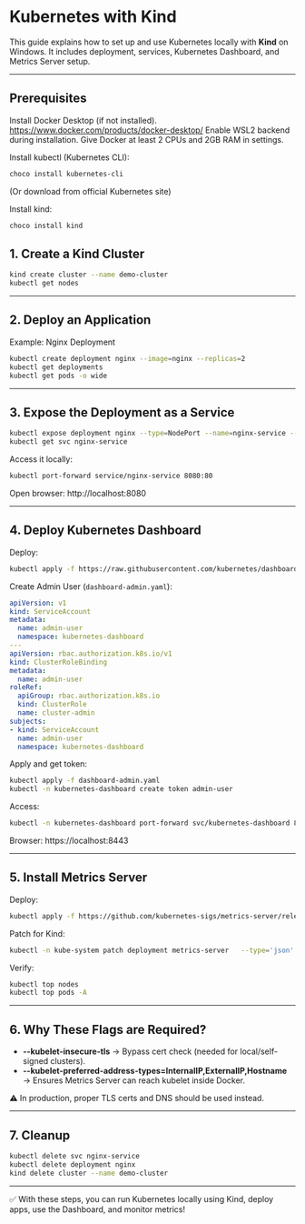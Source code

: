 # Kubernetes with Kind 

This guide explains how to set up and use Kubernetes locally with **Kind** on Windows. 
It includes deployment, services, Kubernetes Dashboard, and Metrics Server setup.

---
## Prerequisites
Install Docker Desktop (if not installed). https://www.docker.com/products/docker-desktop/
Enable WSL2 backend during installation.
Give Docker at least 2 CPUs and 2GB RAM in settings.

Install kubectl (Kubernetes CLI): 
```bash
choco install kubernetes-cli
```
(Or download from official Kubernetes site)

Install kind:
```bash
choco install kind
```


## 1. Create a Kind Cluster
```bash
kind create cluster --name demo-cluster
kubectl get nodes
```

---

## 2. Deploy an Application
Example: Nginx Deployment
```bash
kubectl create deployment nginx --image=nginx --replicas=2
kubectl get deployments
kubectl get pods -o wide
```

---

## 3. Expose the Deployment as a Service
```bash
kubectl expose deployment nginx --type=NodePort --name=nginx-service --port=80
kubectl get svc nginx-service
```

Access it locally:
```bash
kubectl port-forward service/nginx-service 8080:80
```
Open browser: http://localhost:8080

---

## 4. Deploy Kubernetes Dashboard
Deploy:
```bash
kubectl apply -f https://raw.githubusercontent.com/kubernetes/dashboard/v2.7.0/aio/deploy/recommended.yaml
```

Create Admin User (`dashboard-admin.yaml`):
```yaml
apiVersion: v1
kind: ServiceAccount
metadata:
  name: admin-user
  namespace: kubernetes-dashboard
---
apiVersion: rbac.authorization.k8s.io/v1
kind: ClusterRoleBinding
metadata:
  name: admin-user
roleRef:
  apiGroup: rbac.authorization.k8s.io
  kind: ClusterRole
  name: cluster-admin
subjects:
- kind: ServiceAccount
  name: admin-user
  namespace: kubernetes-dashboard
```

Apply and get token:
```bash
kubectl apply -f dashboard-admin.yaml
kubectl -n kubernetes-dashboard create token admin-user
```

Access:
```bash
kubectl -n kubernetes-dashboard port-forward svc/kubernetes-dashboard 8443:443
```
Browser: https://localhost:8443

---

## 5. Install Metrics Server
Deploy:
```bash
kubectl apply -f https://github.com/kubernetes-sigs/metrics-server/releases/latest/download/components.yaml
```

Patch for Kind:
```bash
kubectl -n kube-system patch deployment metrics-server   --type='json'   -p='[{"op":"add","path":"/spec/template/spec/containers/0/args","value":["--kubelet-insecure-tls","--kubelet-preferred-address-types=InternalIP,ExternalIP,Hostname"]}]'
```

Verify:
```bash
kubectl top nodes
kubectl top pods -A
```

---

## 6. Why These Flags are Required?
- **--kubelet-insecure-tls** → Bypass cert check (needed for local/self-signed clusters).  
- **--kubelet-preferred-address-types=InternalIP,ExternalIP,Hostname** → Ensures Metrics Server can reach kubelet inside Docker.

⚠️ In production, proper TLS certs and DNS should be used instead.

---

## 7. Cleanup
```bash
kubectl delete svc nginx-service
kubectl delete deployment nginx
kind delete cluster --name demo-cluster
```

---

✅ With these steps, you can run Kubernetes locally using Kind, deploy apps, use the Dashboard, and monitor metrics!
